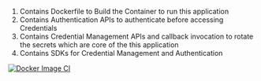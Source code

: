 1) Contains Dockerfile to Build the Container to run this application
2) Contains Authentication APIs to authenticate before accessing Credentials
3) Contains Credential Management APIs and callback invocation to rotate the secrets which are core of the this application
4) Contains SDKs for Credential Management and Authentication

[![Docker Image CI](https://github.com/annamalai-palanikumar/credentials-manager/actions/workflows/docker-image.yml/badge.svg?branch=main)](https://github.com/annamalai-palanikumar/credentials-manager/actions/workflows/docker-image.yml)
